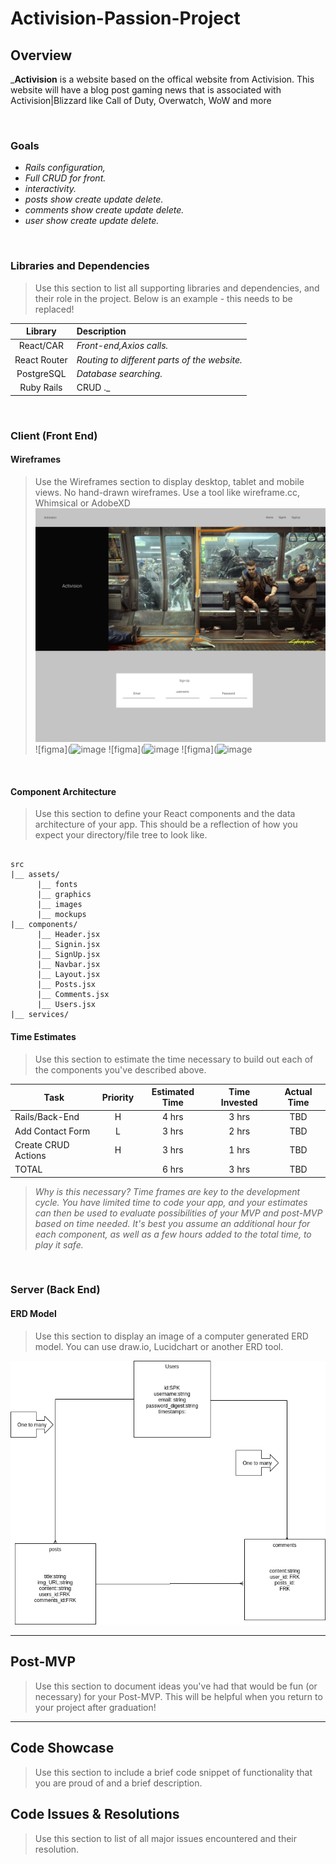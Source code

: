 # Activision-Passion-Project

## Overview

_**Activision** is a website based on the offical website from Activision. This website will have a blog post gaming news that is associated with Activision|Blizzard like Call of Duty, Overwatch, WoW and more

<br>

### Goals

- _Rails configuration,_
- _Full CRUD for front._
- _interactivity._
- _posts show create update delete._
- _comments show create update delete._
- _user show create update delete._

<br>

### Libraries and Dependencies

> Use this section to list all supporting libraries and dependencies, and their role in the project. Below is an example - this needs to be replaced!

|     Library      | Description                                |
| :--------------: | :----------------------------------------- |
|      React/CAR   | _Front-end,Axios calls._ |
|   React Router   | _Routing to different parts of the website._ |
|     PostgreSQL   | _Database searching._ |
| Ruby Rails | CRUD ._ |

<br>

### Client (Front End)

#### Wireframes

> Use the Wireframes section to display desktop, tablet and mobile views. No hand-drawn wireframes. Use a tool like wireframe.cc, Whimsical or AdobeXD
![figma](Project4.png)
![figma](![image](https://user-images.githubusercontent.com/67288133/130703944-fd2bc57e-3e9c-4916-9fd1-5cb2f058d6e6.png)
![figma](![image](https://user-images.githubusercontent.com/67288133/130704106-1f194246-e35d-48f0-876e-7b5f741eb0a6.png)
![figma](![image](https://user-images.githubusercontent.com/67288133/130704203-f2bea366-6306-4886-b40d-6f7a4616463a.png)




<br/>

#### Component Architecture

> Use this section to define your React components and the data architecture of your app. This should be a reflection of how you expect your directory/file tree to look like. 

``` structure

src
|__ assets/
      |__ fonts
      |__ graphics
      |__ images
      |__ mockups
|__ components/
      |__ Header.jsx
      |__ Signin.jsx
      |__ SignUp.jsx
      |__ Navbar.jsx
      |__ Layout.jsx
      |__ Posts.jsx
      |__ Comments.jsx
      |__ Users.jsx
|__ services/

```

#### Time Estimates

> Use this section to estimate the time necessary to build out each of the components you've described above.

| Task                | Priority | Estimated Time | Time Invested | Actual Time |
| ------------------- | :------: | :------------: | :-----------: | :---------: |
| Rails/Back-End      |    H     |     4 hrs      |     3 hrs     |     TBD     |
| Add Contact Form    |    L     |     3 hrs      |     2 hrs     |     TBD     |
| Create CRUD Actions |    H     |     3 hrs      |     1 hrs     |     TBD     |
| TOTAL               |          |     6 hrs      |     3 hrs     |     TBD     |

> _Why is this necessary? Time frames are key to the development cycle. You have limited time to code your app, and your estimates can then be used to evaluate possibilities of your MVP and post-MVP based on time needed. It's best you assume an additional hour for each component, as well as a few hours added to the total time, to play it safe._

<br>

### Server (Back End)

#### ERD Model

> Use this section to display an image of a computer generated ERD model. You can use draw.io, Lucidchart or another ERD tool.

![ERD](P4.png)
<br>

***

## Post-MVP

> Use this section to document ideas you've had that would be fun (or necessary) for your Post-MVP. This will be helpful when you return to your project after graduation!

***

## Code Showcase

> Use this section to include a brief code snippet of functionality that you are proud of and a brief description.

## Code Issues & Resolutions

> Use this section to list of all major issues encountered and their resolution.
